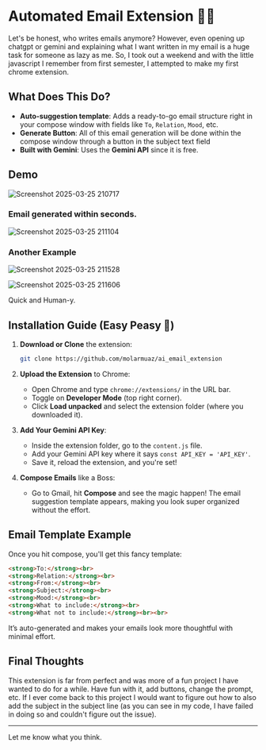 # Automated Email Extension 🤖💌

Let's be honest, who writes emails anymore?
However, even opening up chatgpt or gemini and explaining what I want written in my email is a huge task for someone as lazy as me. So, I took out a weekend and with the little javascript I remember from first semester, I attempted to make my first chrome extension.

## What Does This Do?
- **Auto-suggestion template**: Adds a ready-to-go email structure right in your compose window with fields like `To`, `Relation`, `Mood`, etc.
- **Generate Button**: All of this email generation will be done within the compose window through a button in the subject text field
- **Built with Gemini**: Uses the **Gemini API** since it is free.

## Demo
![Screenshot 2025-03-25 210717](https://github.com/user-attachments/assets/1600afe0-f3fa-4211-925a-d0c967ea08b6)

### Email generated within seconds.

![Screenshot 2025-03-25 211104](https://github.com/user-attachments/assets/f8f6c411-beb4-4815-ac78-44d549df5359)


### Another Example

![Screenshot 2025-03-25 211528](https://github.com/user-attachments/assets/1c8fb0d9-ee25-4581-997a-4b34588dcf9a)

![Screenshot 2025-03-25 211606](https://github.com/user-attachments/assets/4c6b6eb0-5e7e-4813-a32a-88a138aa3c9d)

Quick and Human-y.

## Installation Guide (Easy Peasy 🍋)
1. **Download or Clone** the extension:
   ```bash
   git clone https://github.com/molarmuaz/ai_email_extension
   ```

2. **Upload the Extension** to Chrome:
   - Open Chrome and type `chrome://extensions/` in the URL bar.
   - Toggle on **Developer Mode** (top right corner).
   - Click **Load unpacked** and select the extension folder (where you downloaded it).

3. **Add Your Gemini API Key**:
   - Inside the extension folder, go to the `content.js` file.
   - Add your Gemini API key where it says `const API_KEY = 'API_KEY'`.
   - Save it, reload the extension, and you're set!

4. **Compose Emails** like a Boss:
   - Go to Gmail, hit **Compose** and see the magic happen! The email suggestion template appears, making you look super organized without the effort.

## Email Template Example
Once you hit compose, you'll get this fancy template:
```html
<strong>To:</strong><br>
<strong>Relation:</strong><br>
<strong>From:</strong><br>
<strong>Subject:</strong><br>
<strong>Mood:</strong><br>
<strong>What to include:</strong><br>
<strong>What not to include:</strong><br><br>
```

It’s auto-generated and makes your emails look more thoughtful with minimal effort. 

## Final Thoughts
This extension is far from perfect and was more of a fun project I have wanted to do for a while. Have fun with it, add buttons, change the prompt, etc. If I ever come back to this project I would want to figure out how to also add the subject in the subject line (as you can see in my code, I have failed in doing so and couldn't figure out the issue).

---

Let me know what you think.
